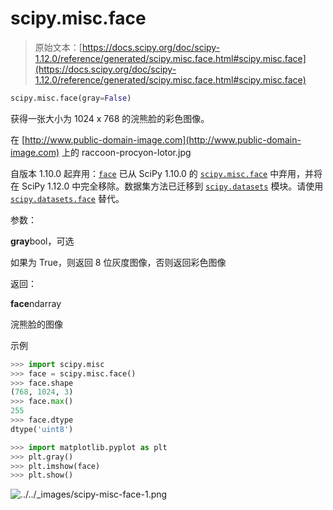 # scipy.misc.face

> 原始文本：[https://docs.scipy.org/doc/scipy-1.12.0/reference/generated/scipy.misc.face.html#scipy.misc.face](https://docs.scipy.org/doc/scipy-1.12.0/reference/generated/scipy.misc.face.html#scipy.misc.face)

```py
scipy.misc.face(gray=False)
```

获得一张大小为 1024 x 768 的浣熊脸的彩色图像。

在 [http://www.public-domain-image.com](http://www.public-domain-image.com) 上的 raccoon-procyon-lotor.jpg

自版本 1.10.0 起弃用：[`face`](#scipy.misc.face "scipy.misc.face") 已从 SciPy 1.10.0 的 [`scipy.misc.face`](#scipy.misc.face "scipy.misc.face") 中弃用，并将在 SciPy 1.12.0 中完全移除。数据集方法已迁移到 [`scipy.datasets`](../datasets.html#module-scipy.datasets "scipy.datasets") 模块。请使用 [`scipy.datasets.face`](scipy.datasets.face.html#scipy.datasets.face "scipy.datasets.face") 替代。

参数：

**gray**bool，可选

如果为 True，则返回 8 位灰度图像，否则返回彩色图像

返回：

**face**ndarray

浣熊脸的图像

示例

```py
>>> import scipy.misc
>>> face = scipy.misc.face()
>>> face.shape
(768, 1024, 3)
>>> face.max()
255
>>> face.dtype
dtype('uint8') 
```

```py
>>> import matplotlib.pyplot as plt
>>> plt.gray()
>>> plt.imshow(face)
>>> plt.show() 
```

![../../_images/scipy-misc-face-1.png](../Images/983a8ee66a1f49e8599a943bcf55814a.png)
